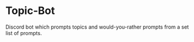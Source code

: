 # Topic-Bot
Discord bot which prompts topics and would-you-rather prompts from a set list of prompts.
